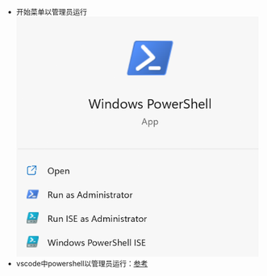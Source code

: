 - 开始菜单以管理员运行
![](administrator-start-menu.png)
- vscode中powershell以管理员运行：[参考](https://blog.csdn.net/Cloud1209/article/details/120390525#:~:text=VScode%20powershell%E5%8D%87%E7%BA%A7%E7%AE%A1%E7%90%86%E5%91%98%E6%9D%83%E9%99%90_%E4%BA%91%E4%BA%91%E7%9A%84%E4%BA%91%E7%9A%84%E5%8D%9A%E5%AE%A2-CSDN%E5%8D%9A%E5%AE%A2_powershell%20vscode%20%E7%AE%A1%E7%90%86%E5%91%98,1%E3%80%81%E7%BB%99vs%E5%BF%AB%E6%8D%B7%E6%96%B9%E5%BC%8F%E5%90%AF%E5%8A%A8%E9%80%89%E9%A1%B9%E5%8A%A0%E4%B8%8A%E7%AE%A1%E7%90%86%E5%91%98%E5%90%AF%E5%8A%A8%E5%8F%B3%E9%94%AE%E5%B1%9E%E6%80%A7-%26gt%3B%E5%85%BC%E5%AE%B9%E6%80%A7-%26gt%3B%E5%8B%BE%E9%80%89%E7%AE%A1%E7%90%86%E5%91%98%E5%90%AF%E5%8A%A82%E3%80%81%E7%AE%A1%E7%90%86%E5%91%98%E8%BA%AB%E4%BB%BD%E6%89%93%E5%BC%80powershell%E6%89%A7%E8%A1%8C%EF%BC%9Aget-ExecutionPolicy%EF%BC%8C%E8%BF%94%E5%9B%9ERestricted%E6%89%A7%E8%A1%8C%EF%BC%9Aset-ExecutionPolicy%20RemoteSigned%E8%BE%93%E5%85%A5Y3%E3%80%81%E9%87%8D%E5%90%AFvscode...%20VScode%20powershell%E5%8D%87%E7%BA%A7%E7%AE%A1%E7%90%86%E5%91%98%E6%9D%83%E9%99%90)
